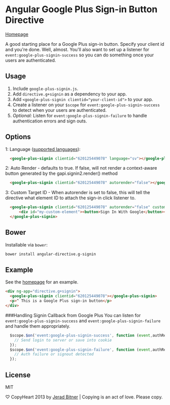 # Angular Google Plus Sign-in Button Directive


[Homepage](http://jeradbitner.com/angular-directive.g-signin/)


A good starting place for a Google Plus sign-in button. Specify your client id and you're done. Well, almost. You'll also want to set up a listener for `event:google-plus-signin-success` so you can do something once your users are authenticated.

## Usage
1. Include `google-plus-signin.js`.
2. Add `directive.g+signin` as a dependency to your app.
3. Add `<google-plus-signin clientid="your-client-id">` to your app.
4. Create a listener on your `$scope` for `event:google-plus-signin-success` to detect when your users are authenticated.
5. *Optional:* Listen for `event:google-plus-signin-failure` to handle authentication errors and sign outs.

## Options 
1: Language ([supported languages](https://developers.google.com/+/web/api/supported-languages)):
```html
  <google-plus-signin clientid="620125449078" language="sv"></google-plus-signin>
```
2: Auto Render - defaults to true. If false, will not render a context-aware button generated by the gapi.signin2.render() method
```html
  <google-plus-signin clientid="620125449078" autorender="false"></google-plus-signin>
```
3: Custom Target ID - When autorender is set to false, this will tell the directive what element ID to attach the sign-in click listener to.
```html
  <google-plus-signin clientid="620125449078" autorender="false" customtargetid="my-custom-element">
      <div id="my-custom-element"><button>Sign In With Google</button></div>
  </google-plus-signin>
```

## Bower
Installable via `bower`:

```bash
bower install angular-directive.g-signin
```

## Example

See the [homepage](http://jeradbitner.com/angular-directive.g-signin/) for an example.

```html
<div ng-app="directive.g+signin">
  <google-plus-signin clientid="620125449078"></google-plus-signin>
  <p>^ This is a Google Plus sign-in button</p>
</div>
```

###Handling Signin Callback from Google Plus
You can listen for `event:google-plus-signin-success` and `event:google-plus-signin-failure` and handle them appropriately.

```javascript
  $scope.$on('event:google-plus-signin-success', function (event,authResult) {
    // Send login to server or save into cookie
  });
  $scope.$on('event:google-plus-signin-failure', function (event,authResult) {
    // Auth failure or signout detected
  });
```

## License
MIT

♡ CopyHeart 2013 by [Jerad Bitner](http://jeradbitner.com) | Copying is an act of love. Please copy.
